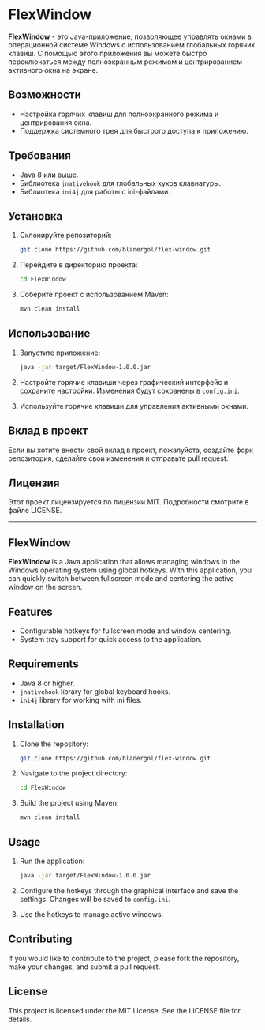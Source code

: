 # FlexWindow

**FlexWindow** - это Java-приложение, позволяющее управлять окнами в операционной системе Windows с использованием глобальных горячих клавиш. С помощью этого приложения вы можете быстро переключаться между полноэкранным режимом и центрированием активного окна на экране.

## Возможности
- Настройка горячих клавиш для полноэкранного режима и центрирования окна.
- Поддержка системного трея для быстрого доступа к приложению.

## Требования
- Java 8 или выше.
- Библиотека `jnativehook` для глобальных хуков клавиатуры.
- Библиотека `ini4j` для работы с ini-файлами.

## Установка
1. Склонируйте репозиторий:
    ```sh
    git clone https://github.com/blanergol/flex-window.git
    ```

2. Перейдите в директорию проекта:
    ```sh
    cd FlexWindow
    ```

3. Соберите проект с использованием Maven:
    ```sh
    mvn clean install
    ```

## Использование
1. Запустите приложение:
    ```sh
    java -jar target/FlexWindow-1.0.0.jar
    ```

2. Настройте горячие клавиши через графический интерфейс и сохраните настройки. Изменения будут сохранены в `config.ini`.

3. Используйте горячие клавиши для управления активными окнами.

## Вклад в проект
Если вы хотите внести свой вклад в проект, пожалуйста, создайте форк репозитория, сделайте свои изменения и отправьте pull request.

## Лицензия
Этот проект лицензируется по лицензии MIT. Подробности смотрите в файле LICENSE.

---

## FlexWindow

**FlexWindow** is a Java application that allows managing windows in the Windows operating system using global hotkeys. With this application, you can quickly switch between fullscreen mode and centering the active window on the screen.

## Features
- Configurable hotkeys for fullscreen mode and window centering.
- System tray support for quick access to the application.

## Requirements
- Java 8 or higher.
- `jnativehook` library for global keyboard hooks.
- `ini4j` library for working with ini files.

## Installation
1. Clone the repository:
    ```sh
    git clone https://github.com/blanergol/flex-window.git
    ```

2. Navigate to the project directory:
    ```sh
    cd FlexWindow
    ```

3. Build the project using Maven:
    ```sh
    mvn clean install
    ```

## Usage
1. Run the application:
    ```sh
    java -jar target/FlexWindow-1.0.0.jar
    ```

2. Configure the hotkeys through the graphical interface and save the settings. Changes will be saved to `config.ini`.

3. Use the hotkeys to manage active windows.

## Contributing
If you would like to contribute to the project, please fork the repository, make your changes, and submit a pull request.

## License
This project is licensed under the MIT License. See the LICENSE file for details.
